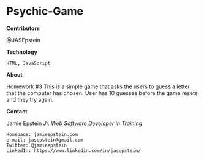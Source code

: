 # Psychic-Game

**Contributors**

@JASEpstein

**Technology**

    HTML, JavaScript

**About**

Homework #3
    This is a simple game that asks the users to guess a letter that the computer has chosen. User has 10 guesses before the game resets and they try again.

**Contact**

Jamie Epstein
*Jr. Web Software Developer in Training*

    Homepage: jamieepstein.com
    e-mail: jasepstein@gmail.com
    Twitter: @jamieepstein
    LinkedIn: https://www.linkedin.com/in/jasepstein/
